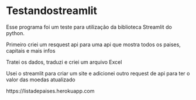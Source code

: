 # Testandostreamlit

<p>Esse programa foi um teste para utilização da biblioteca Streamlit do python.</p>
<p>Primeiro criei um resquest api para uma api que mostra todos os paises, capitais e mais infos</p>
<p>Tratei os dados, traduzi e criei um arquivo Excel</p>
<p>Usei o streamlit para criar um site e adicionei outro request de api para ter o valor das moedas atualizado</p>
<p>https://listadepaises.herokuapp.com</p>

